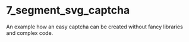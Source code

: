 # 7_segment_svg_captcha
An example how an easy captcha can be created without fancy libraries and complex code.
